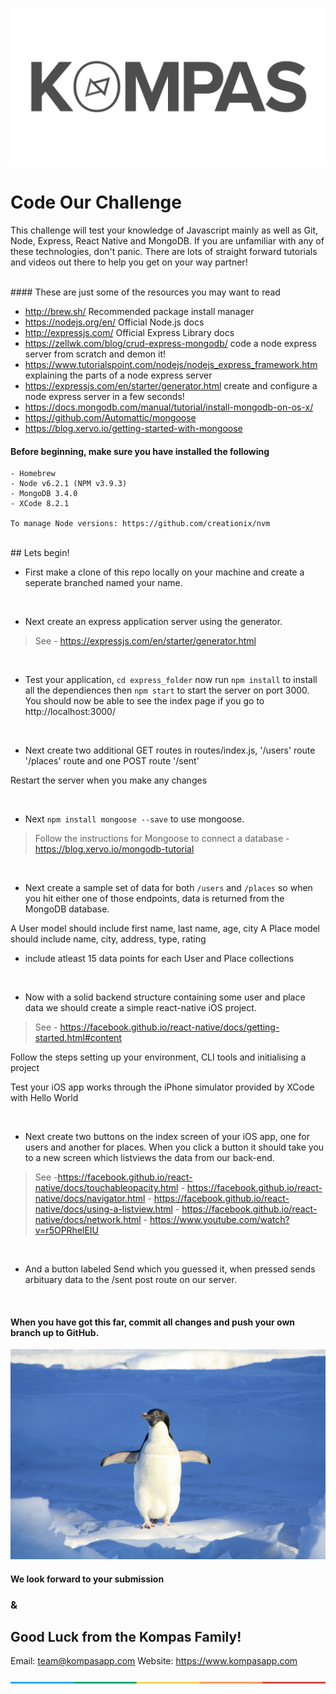 ![Logo](./resources/Text_Logo_Grey.png)

# Code Our Challenge

This challenge will test your knowledge of Javascript mainly as well as Git, Node, Express, React Native and MongoDB. If you are unfamiliar with any of these technologies, don't panic. There are lots of straight forward tutorials and videos out there to help you get on your way partner!

<br>
#### These are just some of the resources you may want to read

- http://brew.sh/ Recommended package install manager
- https://nodejs.org/en/ Official Node.js docs
- http://expressjs.com/ Official Express Library docs
- https://zellwk.com/blog/crud-express-mongodb/ code a node express server from scratch and demon it!
- https://www.tutorialspoint.com/nodejs/nodejs_express_framework.htm explaining the parts of a node express server
- https://expressjs.com/en/starter/generator.html create and configure a node express server in a few seconds!
- https://docs.mongodb.com/manual/tutorial/install-mongodb-on-os-x/
- https://github.com/Automattic/mongoose
- https://blog.xervo.io/getting-started-with-mongoose


#### Before beginning, make sure you have installed the following
```
- Homebrew
- Node v6.2.1 (NPM v3.9.3)
- MongoDB 3.4.0
- XCode 8.2.1

To manage Node versions: https://github.com/creationix/nvm
```
<br>
## Lets begin!

<br>

- First make a clone of this repo locally on your machine and create a seperate branched named your name.

<br>

- Next create an express application server using the generator. 
>See - https://expressjs.com/en/starter/generator.html

<br>

- Test your application, `cd express_folder` now run `npm install` to install all the dependiences then `npm start` to start the server on port 3000.
You should now be able to see the index page if you go to http://localhost:3000/

<br>

- Next create two additional GET routes in routes/index.js,
'/users' route
'/places' route
and one POST route
'/sent'

Restart the server when you make any changes

<br>

- Next `npm install mongoose --save` to use mongoose. 
>Follow the instructions for Mongoose to connect a database - https://blog.xervo.io/mongodb-tutorial

<br>

- Next create a sample set of data for both `/users` and `/places` so when you hit either one of those endpoints, data is returned from the MongoDB database.

A User model should include first name, last name, age, city
A Place model should include name, city, address, type, rating
- include atleast 15 data points for each User and Place collections

<br>

- Now with a solid backend structure containing some user and place data we should create a simple react-native iOS project. 
>See - https://facebook.github.io/react-native/docs/getting-started.html#content

Follow the steps setting up your environment, CLI tools and initialising a project

Test your iOS app works through the iPhone simulator provided by XCode with Hello World

<br>

- Next create two buttons on the index screen of your iOS app, one for users and another for places. When you click a button it should take you to a new screen which listviews the data from our back-end. 
>See  -https://facebook.github.io/react-native/docs/touchableopacity.html - https://facebook.github.io/react-native/docs/navigator.html - https://facebook.github.io/react-native/docs/using-a-listview.html - https://facebook.github.io/react-native/docs/network.html - https://www.youtube.com/watch?v=r5OPRhelEIU

<br>

- And a button labeled Send which you guessed it, when pressed sends arbituary data to the /sent post route on our server.

<br>

#### When you have got this far, commit all changes and push your own branch up to GitHub.

![Penguin](./resources/penguin.jpg)

#### We look forward to your submission 
### & 
## Good Luck from the Kompas Family!

Email: team@kompasapp.com
Website: https://www.kompasapp.com

![Color_Strip](./resources/ColourStrip.jpg)